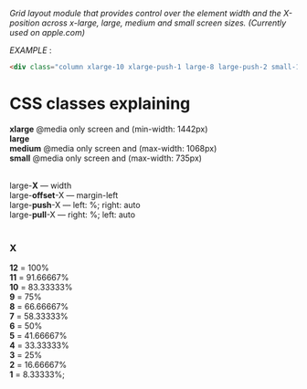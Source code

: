 _Grid layout module that provides control over the element width and the X-position across x-large, large, medium and small screen sizes. (Currently used on apple.com)_

*EXAMPLE* :<br /> 
```html
<div class="column xlarge-10 xlarge-push-1 large-8 large-push-2 small-12 small-push-0">Lorem Ipsum</div>
```

# CSS classes explaining


**xlarge** @media only screen and (min-width: 1442px)<br /> 
**large**<br /> 
**medium** @media only screen and (max-width: 1068px)<br /> 
**small** @media only screen and (max-width: 735px)<br /><br />


large-**X** — width<br /> 
large-**offset**-X — margin-left<br />
large-**push**-X — left: %; right: auto<br />
large-**pull**-X — right: %; left: auto<br /><br />


### X

**12** = 100%<br /> 
**11** = 91.66667%<br /> 
**10** = 83.33333%<br /> 
**9** = 75%<br /> 
**8** = 66.66667%<br /> 
**7** = 58.33333%<br /> 
**6** = 50%<br /> 
**5** = 41.66667%<br /> 
**4** = 33.33333%<br /> 
**3** = 25%<br /> 
**2** = 16.66667%<br /> 
**1** = 8.33333%;<br /><br /><br /> 





